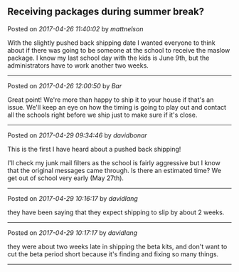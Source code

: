 ## Receiving packages during summer break?
Posted on *2017-04-26 11:40:02* by *mattnelson*

With the slightly pushed back shipping date I wanted everyone to think about if there was going to be someone at the school to receive the maslow package.  I know my last school day with the kids is June 9th, but the administrators have to work another two weeks.

---

Posted on *2017-04-26 12:00:50* by *Bar*

Great point! We're more than happy to ship it to your house if that's an issue. We'll keep an eye on how the timing is going to play out and contact all the schools right before we ship just to make sure if it's close.

---

Posted on *2017-04-29 09:34:46* by *davidbonar*

This is the first I have heard about a pushed back shipping!

I'll check my junk mail filters as the school is fairly aggressive but I know that the original messages came through. Is there an estimated time? We get out of school very early (May 27th).

---

Posted on *2017-04-29 10:16:17* by *davidlang*

they have been saying that they expect shipping to slip by about 2 weeks.

---

Posted on *2017-04-29 10:17:17* by *davidlang*

they were about two weeks late in shipping the beta kits, and don't want to cut the beta period short because it's finding and fixing so many things.

---

